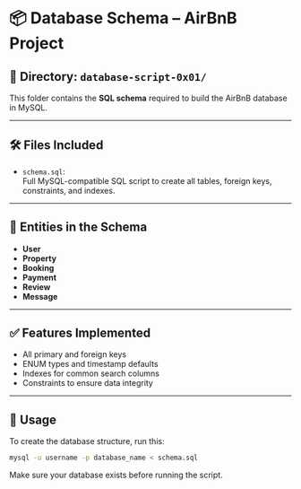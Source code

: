 
# 📦 Database Schema – AirBnB Project

## 📁 Directory: `database-script-0x01/`

This folder contains the **SQL schema** required to build the AirBnB database in MySQL.

---

## 🛠 Files Included

- `schema.sql`:  
  Full MySQL-compatible SQL script to create all tables, foreign keys, constraints, and indexes.

---

## 🧱 Entities in the Schema

- **User**
- **Property**
- **Booking**
- **Payment**
- **Review**
- **Message**

---

## ✅ Features Implemented

- All primary and foreign keys
- ENUM types and timestamp defaults
- Indexes for common search columns
- Constraints to ensure data integrity

---

## 📌 Usage

To create the database structure, run this:

```bash
mysql -u username -p database_name < schema.sql
```

Make sure your database exists before running the script.
